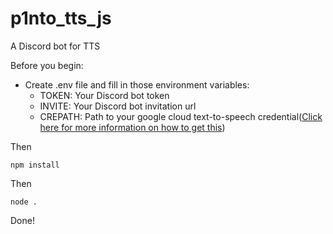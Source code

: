 # p1nto_tts_js
A Discord bot for TTS

Before you begin:
- Create .env file and fill in those environment variables:
    - TOKEN: Your Discord bot token
    - INVITE: Your Discord bot invitation url
    - CREPATH: Path to your google cloud text-to-speech credential([Click here for more information on how to get this](https://cloud.google.com/text-to-speech/docs/libraries#cloud-console))

Then
```
npm install
```
Then
```
node .
```
Done!
